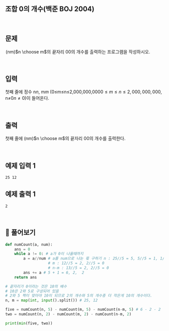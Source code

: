 ## 조합 0의 개수(백준 BOJ 2004)

<br>

## 문제

 (nm)$n \choose m$의 끝자리 0$0$의 개수를 출력하는 프로그램을 작성하시오.

<br>

## 입력

첫째 줄에 정수 n$n$, m$m$ (0≤m≤n≤2,000,000,000$0 \le m \le n \le 2,000,000,000$, n≠0$n \ne 0$)이 들어온다.

<br>

## 출력

첫째 줄에 (nm)$n \choose m$의 끝자리 0$0$의 개수를 출력한다.

<br>

## 예제 입력 1 

```
25 12
```

## 예제 출력 1 

```
2
```

<br>

## 📝 풀어보기

``` python
def numCount(a, num): 
    ans = 0
    while a != 0: # a가 0이 나올때까지 
        a = a//num # a를 num으로 나눈 몫 구하기 n : 25//5 = 5, 5//5 = 1, 1//5 = 0
                   # m : 12//5 = 2, 2//5 = 0
                   # n-m : 13//5 = 2, 2//5 = 0
        ans += a # 5 + 1 = 6, 2,  2
    return ans

# 끝자리가 0이라는 것은 10의 배수
# 10은 2와 5로 구성되어 있음
# 2와 5 짝이 맞아야 10이 되므로 2의 개수와 5의 개수중 더 작은게 10의 개수이다.
n, m = map(int, input().split()) # 25, 12

five = numCount(n, 5) - numCount(m, 5) - numCount(n-m, 5) # 6 - 2 - 2
two = numCount(n, 2) - numCount(m, 2) - numCount(n-m, 2)

print(min(five, two))
```

